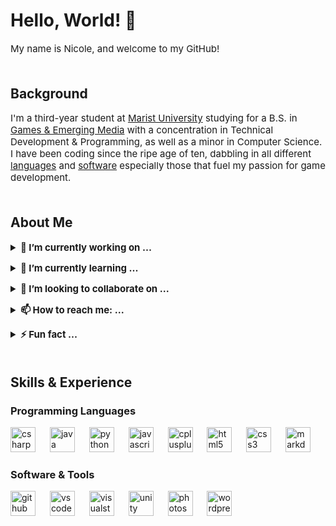 <!-- Overview -->
<h1>Hello, World! 👋</h1>

<p style="font-size: 15px;">My name is Nicole, and welcome to my GitHub!</p>

<!-- Introduction -->
<div style="margin-top: 50px;">
<h2>Background</h2>
<p style="font-size: 15px;">I'm a third-year student at <a href="https://www.marist.edu/">Marist University</a> studying for a B.S. in <a href="https://www.marist.edu/games-emerging-media">Games & Emerging Media</a> with a concentration in Technical Development & Programming, as well as a minor in Computer Science. I have been coding since the ripe age of ten, dabbling in all different <a href="#programming-languages">languages</a> and <a href="#software-tools">software</a> especially those that fuel my passion for game development.</p>
</div>

<!-- About Me -->
<div style="margin-top: 50px;">
<h2>About Me</h2>

<details>
<summary style="font-size: 15px;"><b>🔭 I’m currently working on ...</b></summary>
<p style="padding-top: 10px; font-size: 15px;"><i><a href="https://github.com/Nicole-Scalera/Bubble">The Adventures of Mista Bubble</a></i>, a 2D vertical-scroller game for the 2025 Global Game Jam. As Lead Developer and Project Manager, I've constructed the game in Unity & C# using VS Code and Rider, and version controlling the project with GitHub and GitKraken.</p>
</details>

<p>

<details>
<summary style="font-size: 15px;"><b>🌱 I’m currently learning ...</b></summary>
<p style="padding-top: 10px; font-size: 15px;">For my Unity projects, I'm always expanding my C# knowledge. Additionally, I've been utilizing and learning JetBrains' <a href="https://www.jetbrains.com/rider/">Rider</a>, as well as their <a href="https://www.jetbrains.com/dotmemory/">dotMemory</a> and <a href="https://www.jetbrains.com/profiler/">dotTrace</a> tools. I've also been learning <a href="https://graphite.dev/">Graphite</a> to enhance my version control experience.</p>
</details>

<p>

<details>
<summary style="font-size: 15px;"><b>👯 I’m looking to collaborate on ...</b></summary>
<p style="padding-top: 10px; font-size: 15px;">Games, software development, and documentation projects. I love all aspects of game development, but programming and version control are my hyperfixations (obviously!).</p>
</details>

<p>

<details>
<summary style="font-size: 15px;"><b>📫 How to reach me: ...</b></summary>
<p style="padding-top: 10px; font-size: 15px;">Message me here, or visit my <a href="https://nicolescalera.com/">website</a> or <a href="https://www.linkedin.com/in/nicolescalera/">LinkedIn</a>.</p>
</details>

<p>

<details>
<summary style="font-size: 15px;"><b>⚡ Fun fact ...</b></summary>
<p style="padding-top: 10px; font-size: 15px;">I built my first game in Java at 10 years old! It was a text-based adventure story named Firebrand. Players assume the role of RIchard, a sleeper spy agent whose memory has been fabricated in order make him the most effective soldier. Richard awakes one night to find an assassin trying to kill him. Against all odds, he must escape capture, while also discovering the secrets of his dark past.</p>
</details>
</div>


<!-- Experience, Skills, Tools -->
<div style="margin-top: 50px;">
<h2>Skills & Experience</h2>

<!-- Below are a list of the coding languages and software I have experience in. Some I have more exposure to than others. Be sure to check my stats below for a rough overview. -->

<h3 id="programming-languages">Programming Languages</h3>

<div align="left">
  <img src="https://cdn.jsdelivr.net/gh/devicons/devicon/icons/csharp/csharp-original.svg" height="40" alt="csharp logo"  />
  <img width="15" />
  <img src="https://cdn.jsdelivr.net/gh/devicons/devicon/icons/java/java-original.svg" height="40" alt="java logo"  />
  <img width="15" />
  <img src="https://cdn.jsdelivr.net/gh/devicons/devicon/icons/python/python-original.svg" height="40" alt="python logo"  />
  <img width="15" />
  <img src="https://cdn.jsdelivr.net/gh/devicons/devicon/icons/javascript/javascript-original.svg" height="40" alt="javascript logo"  />
  <img width="15" />
  <img src="https://cdn.jsdelivr.net/gh/devicons/devicon/icons/cplusplus/cplusplus-original.svg" height="40" alt="cplusplus logo"  />
  <img width="15" />
  <img src="https://cdn.jsdelivr.net/gh/devicons/devicon/icons/html5/html5-original.svg" height="40" alt="html5 logo"  />
  <img width="15" />
  <img src="https://cdn.jsdelivr.net/gh/devicons/devicon/icons/css3/css3-original.svg" height="40" alt="css3 logo"  />
  <img width="15" />
  <img src="https://cdn.jsdelivr.net/gh/devicons/devicon/icons/markdown/markdown-original.svg" height="40" alt="markdown logo"  />
</div>


<h3 id="software-tools">Software & Tools</h3>

<div align="left">
  <img src="https://cdn.jsdelivr.net/gh/devicons/devicon/icons/github/github-original.svg" height="40" alt="github logo"  />
  <img width="15" />
  <img src="https://cdn.jsdelivr.net/gh/devicons/devicon/icons/vscode/vscode-original.svg" height="40" alt="vscode logo"  />
  <img width="15" />
  <img src="https://cdn.jsdelivr.net/gh/devicons/devicon/icons/visualstudio/visualstudio-plain.svg" height="40" alt="visualstudio logo"  />
  <img width="15" />
  <img src="https://cdn.jsdelivr.net/gh/devicons/devicon/icons/unity/unity-original.svg" height="40" alt="unity logo"  />
  <img width="15" />
  <img src="https://cdn.jsdelivr.net/gh/devicons/devicon@latest/icons/photoshop/photoshop-original.svg" height="40" alt="photoshop" />
  <img width="15" />
  <img src="https://cdn.simpleicons.org/wordpress/21759B" height="40" alt="wordpress logo"  />
</div>
</div>


<!-- WIP -->
<!-- <div style="margin-top: 50px;">
<h2>Stats</h2>
Below are some of my coding stats on GitHub. I've been coding much longer than I've been tracking on GitHub, so this mainly encompasses the past few years.
</div> -->